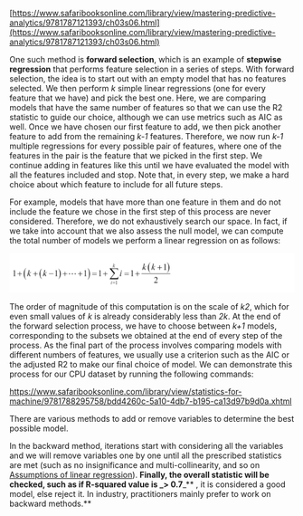[https://www.safaribooksonline.com/library/view/mastering-predictive-analytics/9781787121393/ch03s06.html](https://www.safaribooksonline.com/library/view/mastering-predictive-analytics/9781787121393/ch03s06.html)

One such method is **forward selection**, which is an example of **stepwise regression** that performs feature selection in a series of steps. With forward selection, the idea is to start out with an empty model that has no features selected. We then perform _k_ simple linear regressions \(one for every feature that we have\) and pick the best one. Here, we are comparing models that have the same number of features so that we can use the R2 statistic to guide our choice, although we can use metrics such as AIC as well. Once we have chosen our first feature to add, we then pick another feature to add from the remaining _k-1_ features. Therefore, we now run _k-1_ multiple regressions for every possible pair of features, where one of the features in the pair is the feature that we picked in the first step. We continue adding in features like this until we have evaluated the model with all the features included and stop. Note that, in every step, we make a hard choice about which feature to include for all future steps.

For example, models that have more than one feature in them and do not include the feature we chose in the first step of this process are never considered. Therefore, we do not exhaustively search our space. In fact, if we take into account that we also assess the null model, we can compute the total number of models we perform a linear regression on as follows:

![](/assets/forwardSel.png)

The order of magnitude of this computation is on the scale of _k2_, which for even small values of _k_ is already considerably less than _2k_. At the end of the forward selection process, we have to choose between _k+1_ models, corresponding to the subsets we obtained at the end of every step of the process. As the final part of the process involves comparing models with different numbers of features, we usually use a criterion such as the AIC or the adjusted R2 to make our final choice of model. We can demonstrate this process for our CPU dataset by running the following commands:



https://www.safaribooksonline.com/library/view/statistics-for-machine/9781788295758/bdd4260c-5a10-4db7-b195-ca13d97b9d0a.xhtml



There are various methods to add or remove variables to determine the best possible model.

In the backward method, iterations start with considering all the variables and we will remove variables one by one until all the prescribed statistics are met \(such as no insignificance and multi-collinearity, and so on  [Assumptions of linear regression](/learning/supervised-learning/linear-regression/assumptions-of-linear-regression.md)\). **Finally, the overall statistic will be checked, such as if R-squared value is **_**&gt; 0.7**_** , it is considered a good model, else reject it. In industry, practitioners mainly prefer to work on backward methods.**

